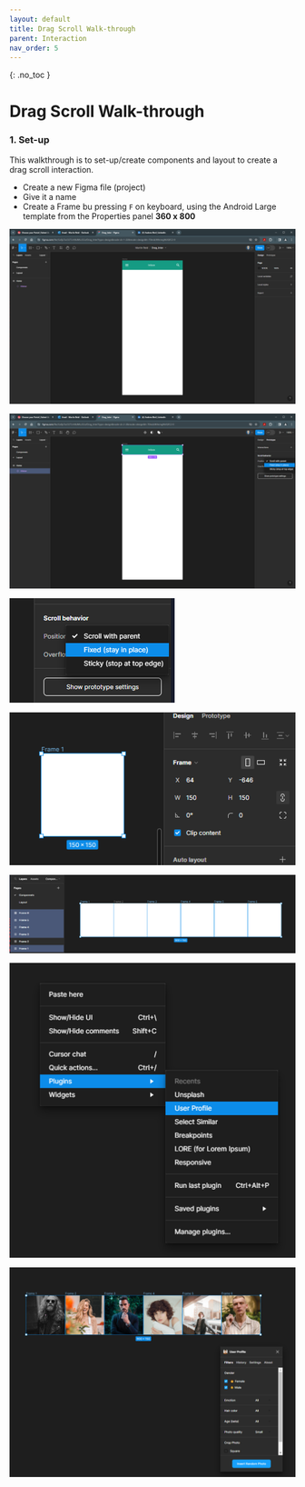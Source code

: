 ```yaml
---
layout: default
title: Drag Scroll Walk-through
parent: Interaction
nav_order: 5
---
```


{: .no_toc }

# Drag Scroll Walk-through


### 1. Set-up

This walkthrough is to set-up/create components and layout to create a drag scroll interaction.

* Create a new Figma file (project)
* Give it a name
* Create a Frame bu pressing `F` on keyboard, using the Android Large template from the Properties panel **360 x 800**


![](../images/draw_inter/Draw_inter_2/d_1.png)


![](../images/draw_inter/Draw_inter_2/d_2.png)

![](../images/draw_inter/Draw_inter_2/3.png)

![](../images/draw_inter/Draw_inter_2/d_5.png)

![](../images/draw_inter/Draw_inter_2/d_6.png)

![](../images/draw_inter/Draw_inter_2/d_7.png)

![](../images/draw_inter/Draw_inter_2/d_8.png)